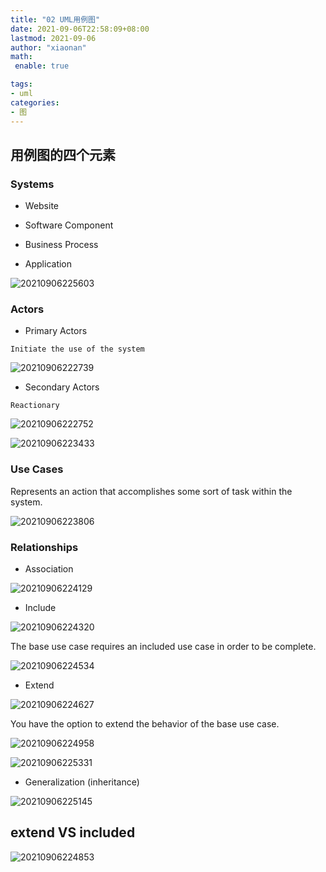 ```yaml
---
title: "02 UML用例图"
date: 2021-09-06T22:58:09+08:00
lastmod: 2021-09-06
author: "xiaonan"
math:
 enable: true

tags: 
- uml
categories:
- 图
---
```


## 用例图的四个元素

### Systems

- Website

- Software Component

- Business Process

- Application

![20210906225603](https://img.fengqigang.cn//img/20210906225603.png)

### Actors

- Primary Actors

`Initiate the use of the system`

![20210906222739](https://img.fengqigang.cn//img/20210906222739.png)

- Secondary Actors

`Reactionary`

![20210906222752](https://img.fengqigang.cn//img/20210906222752.png)

![20210906223433](https://img.fengqigang.cn//img/20210906223433.png)

### Use Cases

Represents an action that accomplishes some sort of task within the system.

![20210906223806](https://img.fengqigang.cn//img/20210906223806.png)

### Relationships

- Association

![20210906224129](https://img.fengqigang.cn//img/20210906224129.png)

- Include

![20210906224320](https://img.fengqigang.cn//img/20210906224320.png)

The base use case requires an included use case in order to be complete.

![20210906224534](https://img.fengqigang.cn//img/20210906224534.png)
 
- Extend

![20210906224627](https://img.fengqigang.cn//img/20210906224627.png)	

You have the option to extend the behavior of the base use case.

![20210906224958](https://img.fengqigang.cn//img/20210906224958.png)

![20210906225331](https://img.fengqigang.cn//img/20210906225331.png)

- Generalization (inheritance)

![20210906225145](https://img.fengqigang.cn//img/20210906225145.png)



## extend VS included

![20210906224853](https://img.fengqigang.cn//img/20210906224853.png)



